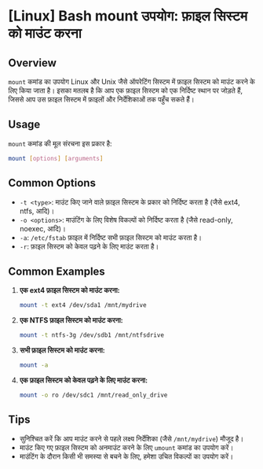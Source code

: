 # [Linux] Bash mount उपयोग: फ़ाइल सिस्टम को माउंट करना

## Overview
`mount` कमांड का उपयोग Linux और Unix जैसे ऑपरेटिंग सिस्टम में फ़ाइल सिस्टम को माउंट करने के लिए किया जाता है। इसका मतलब है कि आप एक फ़ाइल सिस्टम को एक निर्दिष्ट स्थान पर जोड़ते हैं, जिससे आप उस फ़ाइल सिस्टम में फ़ाइलों और निर्देशिकाओं तक पहुँच सकते हैं।

## Usage
`mount` कमांड की मूल संरचना इस प्रकार है:

```bash
mount [options] [arguments]
```

## Common Options
- `-t <type>`: माउंट किए जाने वाले फ़ाइल सिस्टम के प्रकार को निर्दिष्ट करता है (जैसे ext4, ntfs, आदि)।
- `-o <options>`: माउंटिंग के लिए विशेष विकल्पों को निर्दिष्ट करता है (जैसे read-only, noexec, आदि)।
- `-a`: `/etc/fstab` फ़ाइल में निर्दिष्ट सभी फ़ाइल सिस्टम को माउंट करता है।
- `-r`: फ़ाइल सिस्टम को केवल पढ़ने के लिए माउंट करता है।

## Common Examples
1. **एक ext4 फ़ाइल सिस्टम को माउंट करना:**
   ```bash
   mount -t ext4 /dev/sda1 /mnt/mydrive
   ```

2. **एक NTFS फ़ाइल सिस्टम को माउंट करना:**
   ```bash
   mount -t ntfs-3g /dev/sdb1 /mnt/ntfsdrive
   ```

3. **सभी फ़ाइल सिस्टम को माउंट करना:**
   ```bash
   mount -a
   ```

4. **एक फ़ाइल सिस्टम को केवल पढ़ने के लिए माउंट करना:**
   ```bash
   mount -o ro /dev/sdc1 /mnt/read_only_drive
   ```

## Tips
- सुनिश्चित करें कि आप माउंट करने से पहले लक्ष्य निर्देशिका (जैसे `/mnt/mydrive`) मौजूद है।
- माउंट किए गए फ़ाइल सिस्टम को अनमाउंट करने के लिए `umount` कमांड का उपयोग करें।
- माउंटिंग के दौरान किसी भी समस्या से बचने के लिए, हमेशा उचित विकल्पों का उपयोग करें।